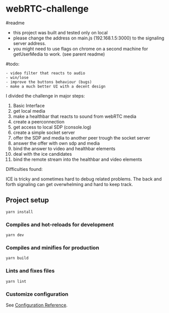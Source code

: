 # webRTC-challenge

#readme
- this project was built and tested only on local
- please change the address on main.js (192.168.1.5:3000) to the signaling server address.
- you might need to use flags on chrome on a second machine for getUserMedia to work. (see parent readme)

#todo:
```
- video filter that reacts to audio
- win/lose
- improve the buttons behaviour (bugs)
- make a much better UI with a decent design
```

I divided the challenge in major steps:

1. Basic Interface
2. get local media
3. make a healthbar that reacts to sound from webRTC media
4. create a peerconnection
5. get access to local SDP (console.log)
6. create a simple socket server
7. offer the SDP and media to another peer trough the socket server
8. answer the offer with own sdp and media
9. bind the answer to video and healthbar elements
10. deal with the ice candidates
11. bind the remote stream into the healthbar and video elements

Difficulties found:

ICE is tricky and sometimes hard to debug related problems.
The back and forth signaling can get overwhelming and hard to keep track.

## Project setup
```
yarn install
```

### Compiles and hot-reloads for development
```
yarn dev
```

### Compiles and minifies for production
```
yarn build
```

### Lints and fixes files
```
yarn lint
```

### Customize configuration
See [Configuration Reference](https://cli.vuejs.org/config/).
